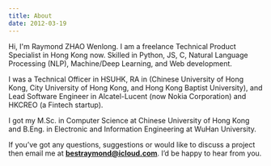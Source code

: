 ```yaml
---
title: About
date: 2012-03-19
---
```


Hi, I'm Raymond ZHAO Wenlong. I am a freelance Technical Product Specialist in Hong Kong now.
Skilled in Python, JS, C, Natural Language Processing (NLP), Machine/Deep Learning, and Web development.

I was a Technical Officer in HSUHK, RA in (Chinese University of Hong Kong, City University of Hong Kong, and Hong Kong Baptist University), and Lead Software Engineer in Alcatel-Lucent (now Nokia Corporation) and HKCREO (a Fintech startup).

I got my M.Sc. in Computer Science at Chinese University of Hong Kong and B.Eng. in Electronic and Information Engineering at WuHan University.

If you’ve got any questions, suggestions or would like to discuss a project then email me at **bestraymond@icloud.com**. I’d be happy to hear from you.
